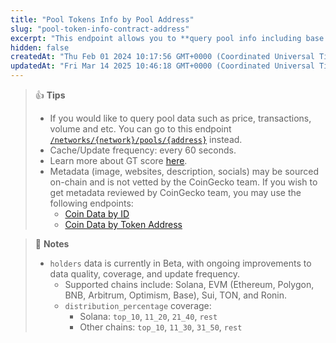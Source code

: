 ```yaml
---
title: "Pool Tokens Info by Pool Address"
slug: "pool-token-info-contract-address"
excerpt: "This endpoint allows you to **query pool info including base and quote token info based on provided pool contract address on a network**"
hidden: false
createdAt: "Thu Feb 01 2024 10:17:56 GMT+0000 (Coordinated Universal Time)"
updatedAt: "Fri Mar 14 2025 10:46:18 GMT+0000 (Coordinated Universal Time)"
---
```

> 👍 **Tips**
> 
> - If you would like to query pool data such as price, transactions, volume and etc. You can go to this endpoint [`/networks/{network}/pools/{address}`](/reference/pool_address) instead.
> - Cache/Update frequency: every 60 seconds.
> - Learn more about GT score [here](https://support.coingecko.com/hc/en-us/articles/38381394237593-What-is-GT-Score-How-is-GT-Score-calculated).
> - Metadata (image, websites, description, socials) may be sourced on-chain and is not vetted by the CoinGecko team. If you wish to get metadata reviewed by CoinGecko team, you may use the following endpoints:
>   - [Coin Data by ID](https://docs.coingecko.com/reference/coins-id)
>   - [Coin Data by Token Address](https://docs.coingecko.com/reference/coins-contract-address)

> 📘 **Notes**
> 
> - `holders` data is currently in Beta, with ongoing improvements to data quality, coverage, and update frequency.
>   - Supported chains include: Solana, EVM (Ethereum, Polygon, BNB, Arbitrum, Optimism, Base), Sui, TON, and Ronin.
>   - `distribution_percentage` coverage:
>     - Solana: `top_10`, `11_20`, `21_40`, `rest`
>     - Other chains: `top_10`, `11_30`, `31_50`, `rest`
